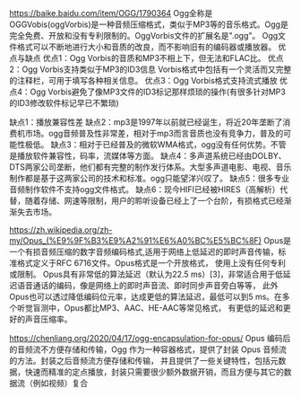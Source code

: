 
https://baike.baidu.com/item/OGG/1790364
Ogg全称是OGGVobis(oggVorbis)是一种音频压缩格式，类似于MP3等的音乐格式。Ogg是完全免费、开放和没有专利限制的。OggVorbis文件的扩展名是".ogg"。
Ogg文件格式可以不断地进行大小和音质的改良，而不影响旧有的编码器或播放器。
优点与缺点
优点1：Ogg Vorbis的音质和MP3不相上下，但无法和FLAC比。
优点2：Ogg Vorbis支持类似于MP3的ID3信息
Vorbis格式中包括有一个灵活而又完整的注释栏，可用于填写各种相关信息。
优点3：Ogg Vorbis格式支持流式播放
优点4：Ogg Vorbis避免了像MP3文件的ID3标记那样烦琐的操作(有很多针对MP3的ID3修改软件标记早已不繁琐)

缺点1：播放兼容性差
缺点2：mp3是1997年以前就已经诞生，将近20年垄断了消费机市场。ogg音频普及性非常差，相对于mp3而言音质也没有竞争力，普及的可能性极低。
缺点3：相对于已经普及的微软WMA格式，ogg没有任何优势。不管是播放软件兼容性，码率，流媒体等方面。
缺点4：多声道系统已经由DOLBY、DTS两家公司垄断，他们都有完整的制作发行体系。大型多声道电影、电视、音乐制作都是基于这两家公司的技术和标准。ogg只能望洋兴叹了。
缺点5：很多专业音频制作软件不支持ogg文件格式。
缺点6：现今HIFI已经被HIRES（高解析）代替，随着存储、网速等限制，用户的聆听设备已经上了一个台阶，有损格式已经渐渐失去市场。



https://zh.wikipedia.org/zh-my/Opus_(%E9%9F%B3%E9%A2%91%E6%A0%BC%E5%BC%8F)
Opus是一个有损音频压缩的数字音频编码格式,适用于网络上低延迟的即时声音传输，标准格式定义于RFC 6716文件。Opus格式是一个开放格式，
使用上没有任何专利或限制。
Opus具有非常低的算法延迟（默认为22.5 ms）[3]，非常适合用于低延迟语音通话的编码，像是网络上的即时声音流、即时同步声音旁白等等，
此外Opus也可以透过降低编码位元率，达成更低的算法延迟，最低可以到5 ms。在多个听觉盲测中，Opus都比MP3、AAC、HE-AAC等常见格式，
有更低的延迟和更好的声音压缩率。


https://chenliang.org/2020/04/17/ogg-encapsulation-for-opus/
Opus 编码后的音频流不方便存储和传输，Ogg 作为一种容器格式，提供了封装 Opus 音频流的方法。封装之后音频流方便存储和传输，
并且提供了一些关键特性，包括元数据，快速而精准的定点播放，封装只需要很少额外数据开销，而且方便与其它的数据流（例如视频）复合